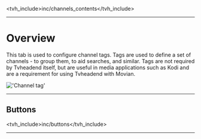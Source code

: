 <tvh_include>inc/channels_contents</tvh_include>

---

# Overview

This tab is used to configure channel tags. Tags are used to define a 
set of channels - to group them, to aid searches, and similar. 
Tags are not required by Tvheadend itself, but are useful in media 
applications such as Kodi and are a requirement for using Tvheadend 
with Movian.

!['Channel tag'](static/img/doc/channel/channeltag_tab.png)

---

## Buttons

<tvh_include>inc/buttons</tvh_include>

---
